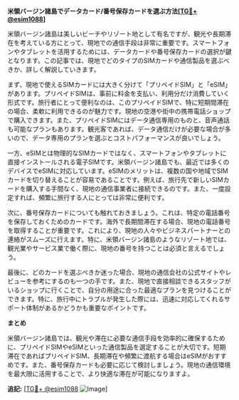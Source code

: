 **米領バージン諸島でデータカード/番号保存カードを選ぶ方法[[TG💪+ @esim1088](https://t.me/s/esim1088)]**

米領バージン諸島は美しいビーチやリゾート地として有名ですが、観光や長期滞在を考えている方にとって、現地での通信手段は非常に重要です。スマートフォンやタブレットを活用するためには、データカードや番号保存カードの選択が鍵となります。この記事では、現地でどのタイプのSIMカードや通信製品を選ぶべきか、詳しく解説していきます。

まず、現地で使えるSIMカードには大きく分けて「プリペイドSIM」と「eSIM」があります。プリペイドSIMは、事前に料金を支払い、利用分だけ消費していく形式です。旅行者にとって便利なのは、このプリペイドSIMで、特に短期間滞在の場合、柔軟に利用できるのが魅力です。現地の空港や街中の携帯電話ショップで購入できます。また、プリペイドSIMにはデータ通信専用のものと、音声通話も可能なプランもあります。観光客であれば、データ通信だけが必要な場合が多いので、データ専用のプランを選ぶとコストパフォーマンスが良いでしょう。

一方、eSIMとは物理的なSIMカードではなく、スマートフォンやタブレットに直接インストールされる電子SIMです。米領バージン諸島でも、最近では多くのデバイスでeSIMに対応しています。eSIMのメリットは、複数の国や地域でSIMカードを切り替えることが容易であることです。例えば、旅行先で新しいSIMカードを購入する手間なく、現地の通信事業者に接続できるのです。また、一度設定すれば、頻繁に旅行する人にとっては非常に便利です。

次に、番号保存カードについても触れておきましょう。これは、特定の電話番号を保存しておくためのカードです。海外で長期間滞在する場合、現地の電話番号を取得することが重要です。これにより、現地の人々やビジネスパートナーとの連絡がスムーズに行えます。特に、米領バージン諸島のようなリゾート地では、観光業やサービス業で働く際に、現地の番号を持つことは必須と言えるでしょう。

最後に、どのカードを選ぶべきか迷った場合、現地の通信会社の公式サイトやレビューを参考にするのも一つの手です。また、現地で直接相談できるスタッフがいるショップに行くことで、自分の用途に合った最適なプランを見つけることができます。特に、旅行中にトラブルが発生した際には、迅速に対応してくれるサポート体制があるかどうかも重要なポイントです。

**まとめ**

米領バージン諸島では、観光や滞在に必要な通信手段を効率的に確保するために、プリペイドSIMやeSIMといった通信製品を選定することが大切です。短期滞在であればプリペイドSIM、長期滞在や頻繁に渡航する場合はeSIMがおすすめです。また、番号保存カードも必要に応じて検討しましょう。現地の通信環境を最大限に活用することで、より快適な滞在が可能になりますよ。

**追記:** [[TG💪+ @esim1088](https://t.me/s/esim1088) ![Image](https://i.postimg.cc/Y0z9fWf4/image.png)]